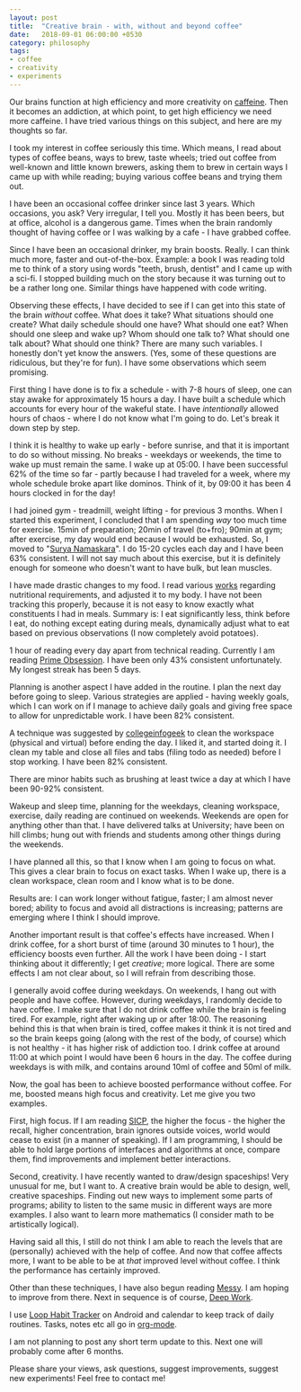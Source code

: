 ```yaml
---
layout: post
title:  "Creative brain - with, without and beyond coffee"
date:   2018-09-01 06:00:00 +0530
category: philosophy
tags:
- coffee
- creativity
- experiments
---
```


Our brains function at high efficiency and more creativity on [caffeine](https://en.wikipedia.org/wiki/Caffeine "Wikipedia linkm"). Then it becomes an addiction, at which point, to get high efficiency we need more caffeine. I have tried various things on this subject, and here are my thoughts so far.

I took my interest in coffee seriously this time. Which means, I read about types of coffee beans, ways to brew, taste wheels; tried out coffee from well-known and little known brewers, asking them to brew in certain ways I came up with while reading; buying various coffee beans and trying them out.

I have been an occasional coffee drinker since last 3 years. Which occasions, you ask? Very irregular, I tell you. Mostly it has been beers, but at office, alcohol is a dangerous game. Times when the brain randomly thought of having coffee or I was walking by a cafe - I have grabbed coffee.

Since I have been an occasional drinker, my brain boosts. Really. I can think much more, faster and out-of-the-box. Example: a book I was reading told me to think of a story using words "teeth, brush, dentist" and I came up with a sci-fi. I stopped building much on the story because it was turning out to be a rather long one. Similar things have happened with code writing.

Observing these effects, I have decided to see if I can get into this state of the brain _without_ coffee. What does it take? What situations should one create? What daily schedule should one have? What should one eat? When should one sleep and wake up? Whom should one talk to? What should one talk about? What should one think? There are many such variables. I honestly don't yet know the answers. (Yes, some of these questions are ridiculous, but they're for fun). I have some observations which seem promising.

First thing I have done is to fix a schedule - with 7-8 hours of sleep, one can stay awake for approximately 15 hours a day. I have built a schedule which accounts for every hour of the wakeful state. I have _intentionally_ allowed hours of chaos - where I do not know what I'm going to do. Let's break it down step by step.

I think it is healthy to wake up early - before sunrise, and that it is important to do so without missing. No breaks - weekdays or weekends, the time to wake up must remain the same. I wake up at 05:00. I have been successful 62% of the time so far - partly because I had traveled for a week, where my whole schedule broke apart like dominos. Think of it, by 09:00 it has been 4 hours clocked in for the day!

I had joined gym - treadmill, weight lifting - for previous 3 months. When I started this experiment, I concluded that I am spending _way_ too much time for exercise. 15min of preparation; 20min of travel (to+fro); 90min at gym; after exercise, my day would end because I would be exhausted. So, I moved to "[Surya Namaskara](https://en.wikipedia.org/wiki/Surya_Namaskara "Wikipedia link")". I do 15-20 cycles each day and I have been 63% consistent. I will not say much about this exercise, but it is definitely enough for someone who doesn't want to have bulk, but lean muscles.

I have made drastic changes to my food. I read various [works](https://www.hsph.harvard.edu/nutritionsource/healthy-eating-plate/ "hsph.harvard.edu") regarding nutritional requirements, and adjusted it to my body. I have not been tracking this properly, because it is not easy to know exactly what constituents I had in meals. Summary is: I eat significantly less, think before I eat, do nothing except eating during meals, dynamically adjust what to eat based on previous observations (I now completely avoid potatoes).

1 hour of reading every day apart from technical reading. Currently I am reading [Prime Obsession](https://en.wikipedia.org/wiki/Prime_Obsession "Wikipedia link"). I have been only 43% consistent unfortunately. My longest streak has been 5 days.

Planning is another aspect I have added in the routine. I plan the next day before going to sleep. Various strategies are applied - having weekly goals, which I can work on if I manage to achieve daily goals and giving free space to allow for unpredictable work. I have been 82% consistent.

A technique was suggested by [collegeinfogeek](https://collegeinfogeek.com/) to clean the workspace (physical and virtual) before ending the day. I liked it, and started doing it. I clean my table and close all files and tabs (filing todo as needed) before I stop working. I have been 82% consistent.

There are minor habits such as brushing at least twice a day at which I have been 90-92% consistent.

Wakeup and sleep time, planning for the weekdays, cleaning workspace, exercise, daily reading are continued on weekends. Weekends are open for anything other than that. I have delivered talks at University; have been on hill climbs; hung out with friends and students among other things during the weekends.

I have planned all this, so that I know when I am going to focus on what. This gives a clear brain to focus on exact tasks. When I wake up, there is a clean workspace, clean room and I know what is to be done.

Results are: I can work longer without fatigue, faster; I am almost never bored; ability to focus and avoid all distractions is increasing; patterns are emerging where I think I should improve.

Another important result is that coffee's effects have increased. When I drink coffee, for a short burst of time (around 30 minutes to 1 hour), the efficiency boosts even further. All the work I have been doing - I start thinking about it differently; I get _creative_; more logical. There are some effects I am not clear about, so I will refrain from describing those.

I generally avoid coffee during weekdays. On weekends, I hang out with people and have coffee. However, during weekdays, I randomly decide to have coffee. I make sure that I do not drink coffee while the brain is feeling tired. For example, right after waking up or after 18:00. The reasoning behind this is that when brain is tired, coffee makes it think it is not tired and so the brain keeps going (along with the rest of the body, of course) which is not healthy - it has higher risk of addiction too. I drink coffee at around 11:00 at which point I would have been 6 hours in the day. The coffee during weekdays is with milk, and contains around 10ml of coffee and 50ml of milk.

Now, the goal has been to achieve boosted performance without coffee. For me, boosted means high focus and creativity. Let me give you two examples.

First, high focus. If I am reading [SICP](https://en.wikipedia.org/wiki/Structure_and_Interpretation_of_Computer_Programs "Wikipedia link"), the higher the focus - the higher the recall, higher concentration, brain ignores outside voices, world would cease to exist (in a manner of speaking). If I am programming, I should be able to hold large portions of interfaces and algorithms at once, compare them, find improvements and implement better interactions.

Second, creativity. I have recently wanted to draw/design spaceships! Very unusual for me, but I want to. A creative brain would be able to design, well, creative spaceships. Finding out new ways to implement some parts of programs; ability to listen to the same music in different ways are more examples. I also want to learn more mathematics (I consider math to be artistically logical).

Having said all this, I still do not think I am able to reach the levels that are (personally) achieved with the help of coffee. And now that coffee affects more, I want to be able to be at _that_ improved level without coffee. I think the performance has certainly improved.

Other than these techniques, I have also begun reading [Messy](http://timharford.com/books/messy/ "Book webiste"). I am hoping to improve from there. Next in sequence is of course, [Deep Work](http://calnewport.com/books/deep-work/ "Book webiste").

I use [Loop Habit Tracker](https://f-droid.org/en/packages/org.isoron.uhabits/ "f-droid link") on Android and calendar to keep track of daily routines. Tasks, notes etc all go in [org-mode](https://orgmode.org/).

I am not planning to post any short term update to this. Next one will probably come after 6 months.

Please share your views, ask questions, suggest improvements, suggest new experiments! Feel free to contact me!
